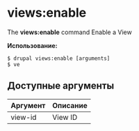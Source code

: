 # views:enable
The **views:enable** command Enable a View

**Использование:**
```
$ drupal views:enable [arguments] 
$ ve  
```

## Доступные аргументы
Аргумент | Описание
---------|-------------
view-id | View ID
